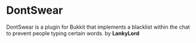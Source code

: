 DontSwear
=======
DontSwear is a plugin for Bukkit that implements a blacklist within the chat to prevent people typing certain words.
by **LankyLord**

